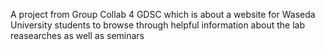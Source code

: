 A project from Group Collab 4 GDSC which is about a website for Waseda University students to browse through helpful information about the lab reasearches as well as seminars
